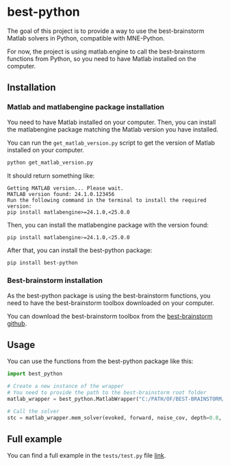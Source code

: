 # best-python

The goal of this project is to provide a way to use the best-brainstorm Matlab solvers in Python, compatible with MNE-Python.

For now, the project is using matlab.engine to call the best-brainstorm functions from Python, so you need to have Matlab installed on the computer.

## Installation
### Matlab and matlabengine package installation
You need to have Matlab installed on your computer. Then, you can install the matlabengine package matching the Matlab version you have installed.

You can run the `get_matlab_version.py` script to get the version of Matlab installed on your computer.
```bash
python get_matlab_version.py
```

It should return something like:
```
Getting MATLAB version... Please wait.
MATLAB version found: 24.1.0.123456
Run the following command in the terminal to install the required version:
pip install matlabengine>=24.1.0,<25.0.0
```

Then, you can install the matlabengine package with the version found:
```bash
pip install matlabengine>=24.1.0,<25.0.0
```

After that, you can install the best-python package:
```bash
pip install best-python
```

### Best-brainstorm installation
As the best-python package is using the best-brainstorm functions, you need to have the best-brainstorm toolbox downloaded on your computer.

You can download the best-brainstorm toolbox from the [best-brainstorm github](https://github.com/multifunkim/best-brainstorm).

## Usage
You can use the functions from the best-python package like this:
```python
import best_python

# Create a new instance of the wrapper
# You need to provide the path to the best-brainstorm root folder
matlab_wrapper = best_python.MatlabWrapper("C:/PATH/OF/BEST-BRAINSTORM/ROOT/FOLDER")

# Call the solver
stc = matlab_wrapper.mem_solver(evoked, forward, noise_cov, depth=0.8, loose=0.0)
```

## Full example
You can find a full example in the `tests/test.py` file [link](https://github.com/multifunkim/best-python/blob/main/tests/test.py).
